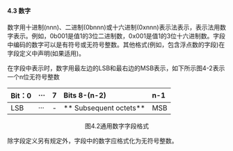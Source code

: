 #### 4.3 数字

数字用十进制\(nnn\)、二进制\(0bnnn\)或十六进制\(0xnnn\)表示法表示，表示法用数字表示。例如，0b001是值1的3位二进制数，0x001是值1的3位十六进制数。字段中编码的数字可以是有符号或无符号整数。其他格式\(例如，包含浮点数的字段\)在字段定义中声明\(如果适用\)。

在字段中表示时，数字用最左边的LSB和最右边的MSB表示，如下所示图4-2表示一个n位无符号整数

| Bit：0 | ··· | 7 | Bits 8-\(n-2\) | n-1 |
| :--- | :--- | :--- | :--- | :--- |
| LSB | ··· | - | ** Subsequent octets** | MSB |

<center>图4.2通用数字字段格式 </center>

除字段定义另有规定外，字段中的数字应格式化为无符号整数。

